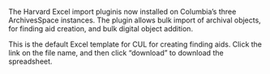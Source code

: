 The Harvard Excel import pluginis now installed on Columbia’s three ArchivesSpace instances. The plugin allows bulk import of archival objects, for finding aid creation, and bulk digital object addition. 

This is the default Excel template for CUL for creating finding aids.  Click the link on the file name, and then click “download” to download the spreadsheet.
